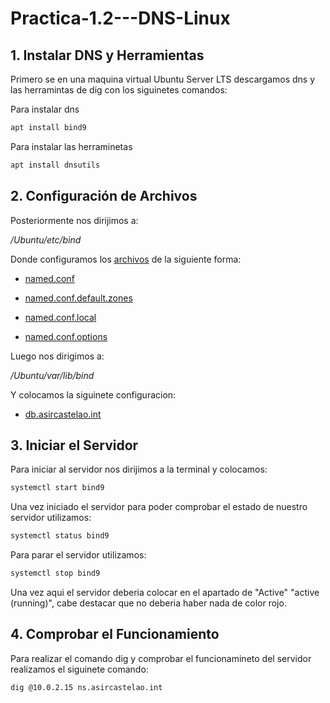 # Practica-1.2---DNS-Linux

## 1. Instalar DNS y Herramientas

 Primero se en una maquina virtual Ubuntu Server LTS descargamos dns y las herramintas de dig con los siguinetes comandos:

 Para instalar dns
 ```sh 
 apt install bind9
 ```

 Para instalar las herraminetas

 ```sh 
 apt install dnsutils
 ```

## 2. Configuración de Archivos

 Posteriormente nos dirijimos a:

 */Ubuntu/etc/bind*

 Donde configuramos los [archivos](https://github.com/CosiCordova/DNS---docker-compose---Git/tree/main/conf) de la siguiente forma:

 - [named.conf](https://github.com/CosiCordova/Configuraci-n-cliente-servidor-DNS-/blob/main/conf/named.conf)

 - [named.conf.default.zones](https://github.com/CosiCordova/DNS---docker-compose---Git/blob/main/conf/named.conf.default.zones)

 - [named.conf.local](https://github.com/CosiCordova/DNS---docker-compose---Git/blob/main/conf/named.conf.local)

 - [named.conf.options](https://github.com/CosiCordova/DNS---docker-compose---Git/blob/main/conf/named.conf.options)

 Luego nos dirigimos a:

 */Ubuntu/var/lib/bind*

 Y colocamos la siguinete configuracion:

 - [db.asircastelao.int](https://github.com/CosiCordova/DNS---docker-compose---Git/blob/main/zonas/db.asircastelao.int)

## 3. Iniciar el Servidor

 Para iniciar al servidor nos dirijimos a la terminal y colocamos:

 ```sh 
 systemctl start bind9
 ```
 Una vez iniciado el servidor para poder comprobar el estado de nuestro servidor utilizamos:

 ```sh 
 systemctl status bind9
 ```

 Para parar el servidor utilizamos:

 ```sh 
 systemctl stop bind9
 ```

 Una vez aqui el servidor deberia colocar en el apartado de "Active" "active (running)", cabe destacar que no deberia haber nada de color rojo.

## 4. Comprobar el Funcionamiento

 Para realizar el comando dig y comprobar el funcionamineto del servidor realizamos  el siguinete comando:

 ```sh 
 dig @10.0.2.15 ns.asircastelao.int
 ```
